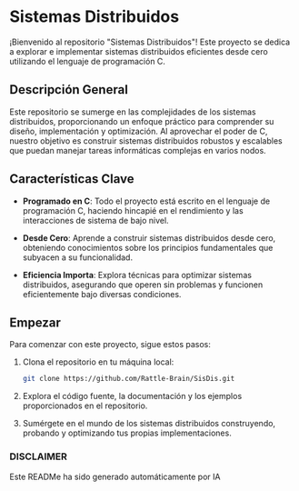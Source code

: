 # Sistemas Distribuidos

¡Bienvenido al repositorio "Sistemas Distribuidos"! Este proyecto se dedica a explorar e implementar sistemas distribuidos eficientes desde cero utilizando el lenguaje de programación C.

## Descripción General

Este repositorio se sumerge en las complejidades de los sistemas distribuidos, proporcionando un enfoque práctico para comprender su diseño, implementación y optimización. Al aprovechar el poder de C, nuestro objetivo es construir sistemas distribuidos robustos y escalables que puedan manejar tareas informáticas complejas en varios nodos.

## Características Clave

- **Programado en C**: Todo el proyecto está escrito en el lenguaje de programación C, haciendo hincapié en el rendimiento y las interacciones de sistema de bajo nivel.

- **Desde Cero**: Aprende a construir sistemas distribuidos desde cero, obteniendo conocimientos sobre los principios fundamentales que subyacen a su funcionalidad.

- **Eficiencia Importa**: Explora técnicas para optimizar sistemas distribuidos, asegurando que operen sin problemas y funcionen eficientemente bajo diversas condiciones.

## Empezar

Para comenzar con este proyecto, sigue estos pasos:

1. Clona el repositorio en tu máquina local:

   ```bash
   git clone https://github.com/Rattle-Brain/SisDis.git
   ```

2. Explora el código fuente, la documentación y los ejemplos proporcionados en el repositorio.

3. Sumérgete en el mundo de los sistemas distribuidos construyendo, probando y optimizando tus propias implementaciones.

### DISCLAIMER
Este READMe ha sido generado automáticamente por IA
